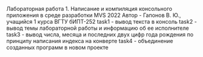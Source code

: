 Лабораторная работа 1. Написание и компиляция консольного приложения в среде разработки MVS 2022
Автор - Гапонов В. Ю., учащийся 1 курса ВГТУ бИПТ-252
task1 - вывод текста в консоль
task2 - вывод темы лабораторной работы и информацию об ее исполнителе
task3 - вывод числа, месяца и последних двух цифр года рождения по принципу написания индекса на конверте
task4 - объединение созданных программ в новом проекте
